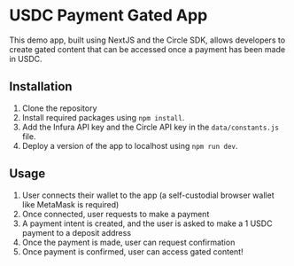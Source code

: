 #  USDC Payment Gated App

This demo app, built using NextJS and the Circle SDK, allows developers to create gated content that can be accessed once a payment has been made in USDC.

## Installation

1. Clone the repository
2. Install required packages using `npm install`.
3. Add the Infura API key and the Circle API key in the `data/constants.js` file.
4. Deploy a version of the app to localhost using `npm run dev`.

## Usage

1. User connects their wallet to the app (a self-custodial browser wallet like MetaMask is required)
2. Once connected, user requests to make a payment
3. A payment intent is created, and the user is asked to make a 1 USDC payment to a deposit address
4. Once the payment is made, user can request confirmation
5. Once payment is confirmed, user can access gated content!

